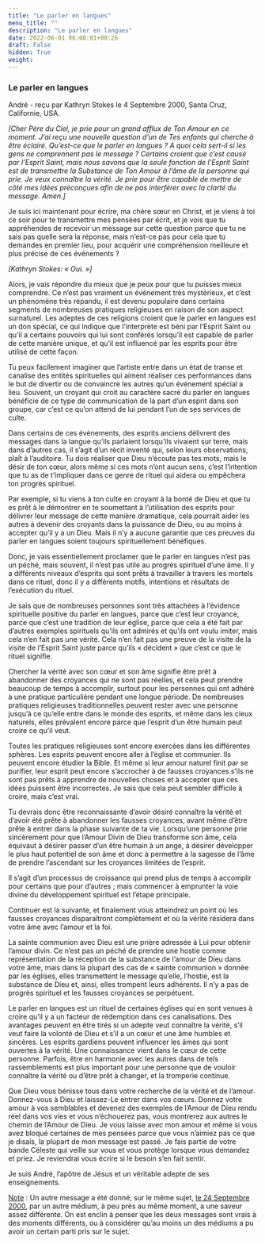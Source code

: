 ```yaml
---
title: "Le parler en langues"
menu_title: ""
description: "Le parler en langues"
date: 2022-06-01 06:00:01+00:26
draft: False
hidden: True
weight:
---
```

### Le parler en langues

André - reçu par Kathryn Stokes le 4 Septembre 2000, Santa Cruz, Californie, USA.

*[Cher Père du Ciel, je prie pour un grand afflux de Ton Amour en ce moment. J’ai reçu une nouvelle question d’un de Tes enfants qui cherche à être éclairé. Qu’est-ce que le parler en langues ? A quoi cela sert-il si les gens ne comprennent pas le message ? Certains croient que c’est causé par l’Esprit Saint, mais nous savons que la seule fonction de l’Esprit Saint est de transmettre la Substance de Ton Amour à l’âme de la personne qui prie. Je veux connaître la vérité. Je prie pour être capable de mettre de côté mes idées préconçues afin de ne pas interférer avec la clarté du message. Amen.]*

Je suis ici maintenant pour écrire, ma chère sœur en Christ, et je viens à toi ce soir pour te transmettre mes pensées par écrit, et je vois que tu appréhendes de recevoir un message sur cette question parce que tu ne sais pas quelle sera la réponse, mais n’est-ce pas pour cela que tu demandes en premier lieu, pour acquérir une compréhension meilleure et plus précise de ces événements ?

*[Kathryn Stokes:  « Oui. »]*

Alors, je vais répondre du mieux que je peux pour que tu puisses mieux comprendre. Ce n’est pas vraiment un événement très mystérieux, et c’est un phénomène très répandu, il est devenu populaire dans certains segments de nombreuses pratiques religieuses en raison de son aspect surnaturel. Les adeptes de ces religions croient que le parler en langues est un don spécial, ce qui indique que l’interprète est béni par l’Esprit Saint ou qu’il a certains pouvoirs qui lui sont conférés lorsqu’il est capable de parler de cette manière unique, et qu’il est influencé par les esprits pour être utilisé de cette façon.

Tu peux facilement imaginer que l’artiste entre dans un état de transe et canalise des entités spirituelles qui aiment réaliser ces performances dans le but de divertir ou de convaincre les autres qu’un événement spécial a lieu. Souvent, un croyant qui croit au caractère sacré du parler en langues bénéficie de ce type de communication de la part d’un esprit dans son groupe, car c’est ce qu’on attend de lui pendant l’un de ses services de culte.

Dans certains de ces événements, des esprits anciens délivrent des messages dans la langue qu’ils parlaient lorsqu’ils vivaient sur terre, mais dans d’autres cas, il s’agit d’un récit inventé qui, selon leurs observations, plaît à l’auditoire. Tu dois réaliser que Dieu n’écoute pas tes mots, mais le désir de ton cœur, alors même si ces mots n’ont aucun sens, c’est l’intention que tu as de t’impliquer dans ce genre de rituel qui aidera ou empêchera ton progrès spirituel.

Par exemple, si tu viens à ton culte en croyant à la bonté de Dieu et que tu es prêt à le démontrer en te soumettant à l’utilisation des esprits pour délivrer leur message de cette manière dramatique, cela pourrait aider les autres à devenir des croyants dans la puissance de Dieu, ou au moins à accepter qu’il y a un Dieu. Mais il n’y a aucune garantie que ces preuves du parler en langues soient toujours spirituellement bénéfiques.

Donc, je vais essentiellement proclamer que le parler en langues n’est pas un péché, mais souvent, il n’est pas utile au progrès spirituel d’une âme. Il y a différents niveaux d’esprits qui sont prêts à travailler à travers les mortels dans ce rituel, donc il y a différents motifs, intentions et résultats de l’exécution du rituel.

Je sais que de nombreuses personnes sont très attachées à l’évidence spirituelle positive du parler en langues, parce que c’est leur croyance, parce que c’est une tradition de leur église, parce que cela a été fait par d’autres exemples spirituels qu’ils ont admirés et qu’ils ont voulu imiter, mais cela n’en fait pas une vérité. Cela n’en fait pas une preuve de la visite de la visite de l’Esprit Saint juste parce qu’ils « décident » que c’est ce que le rituel signifie.

Chercher la vérité avec son cœur et son âme signifie être prêt à abandonner des croyances qui ne sont pas réelles, et cela peut prendre beaucoup de temps à accomplir, surtout pour les personnes qui ont adhéré à une pratique particulière pendant une longue période. De nombreuses pratiques religieuses traditionnelles peuvent rester avec une personne jusqu’à ce qu’elle entre dans le monde des esprits, et même dans les cieux naturels, elles prévalent encore parce que l’esprit d’un être humain peut croire ce qu’il veut.

Toutes les pratiques religieuses sont encore exercées dans les différentes sphères. Les esprits peuvent encore aller à l’église et communier. Ils peuvent encore étudier la Bible. Et même si leur amour naturel finit par se purifier, leur esprit peut encore s’accrocher à de fausses croyances s’ils ne sont pas prêts à apprendre de nouvelles choses et à accepter que ces idées puissent être incorrectes. Je sais que cela peut sembler difficile à croire, mais c’est vrai.

Tu devrais donc être reconnaissante d’avoir désiré connaître la vérité et d’avoir été prête à abandonner les fausses croyances, avant même d’être prête à entrer dans la phase suivante de ta vie. Lorsqu’une personne prie sincèrement pour que l’Amour Divin de Dieu transforme son âme, cela équivaut à désirer passer d’un être humain à un ange, à désirer développer le plus haut potentiel de son âme et donc à permettre à la sagesse de l’âme de prendre l’ascendant sur les croyances limitées de l’esprit.

Il s’agit d’un processus de croissance qui prend plus de temps à accomplir pour certains que pour d’autres ; mais commencer à emprunter la voie divine du développement spirituel est l’étape principale.

Continuer est la suivante, et finalement vous atteindrez un point où les fausses croyances disparaîtront complètement et où la vérité résidera dans votre âme avec l’amour et la foi.

La sainte communion avec Dieu est une prière adressée à Lui pour obtenir l’amour divin. Ce n’est pas un péché de prendre une hostie comme représentation de la réception de la substance de l’amour de Dieu dans votre âme, mais dans la plupart des cas de « sainte communion » donnée par les églises, elles transmettent le message qu’elle, l’hostie, est la substance de Dieu et, ainsi, elles trompent leurs adhérents. Il n’y a pas de progrès spirituel et les fausses croyances se perpétuent.

Le parler en langues est un rituel de certaines églises qui en sont venues à croire qu’il y a un facteur de rédemption dans ces canalisations. Des avantages peuvent en être tirés si un adepte veut connaître la vérité, s’il veut faire la volonté de Dieu et s’il a un cœur et une âme humbles et sincères. Les esprits gardiens peuvent influencer les âmes qui sont ouvertes à la vérité. Une connaissance vient dans le cœur de cette personne. Parfois, être en harmonie avec les autres dans de tels rassemblements est plus important pour une personne que de vouloir connaître la vérité ou d’être prêt à changer, et la tromperie continue.

Que Dieu vous bénisse tous dans votre recherche de la vérité et de l’amour. Donnez-vous à Dieu et laissez-Le entrer dans vos cœurs. Donnez votre amour à vos semblables et devenez des exemples de l’Amour de Dieu rendu réel dans vos vies et vous n’échouerez pas, vous montrerez aux autres le chemin de l’Amour de Dieu. Je vous laisse avec mon amour et même si vous avez bloqué certaines de mes pensées parce que vous n’aimiez pas ce que je disais, la plupart de mon message est passé. Je fais partie de votre bande Céleste qui veille sur vous et vous protège lorsque vous demandez et priez. Je reviendrai vous écrire si le besoin s’en fait sentir.

Je suis André, l’apôtre de Jésus et un véritable adepte de ses enseignements.

<u>Note</u> : Un autre message a été donné, sur le même sujet, [le 24 Septembre 2000](/fr-contemporary-messages/fr-contemporary-messages-by-date-order/fr-contemporary-messages-2000/fr-2000-9-24-1-ar-mary-john/), par un autre médium, à peu près au même moment, a une saveur assez différente. On est enclin à penser que les deux messages sont vrais à des moments différents, ou à considérer qu’au moins un des médiums a pu avoir un certain parti pris sur le sujet.
